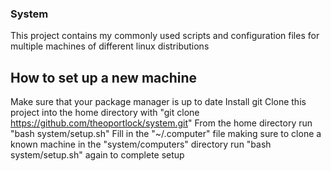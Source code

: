 ### System
This project contains my commonly used scripts and configuration files for multiple machines of different linux distributions

## How to set up a new machine
Make sure that your package manager is up to date
Install git
Clone this project into the home directory with "git clone https://github.com/theoportlock/system.git"
From the home directory run "bash system/setup.sh"
Fill in the "~/.computer" file making sure to clone a known machine in the "system/computers" directory
run "bash system/setup.sh" again to complete setup
